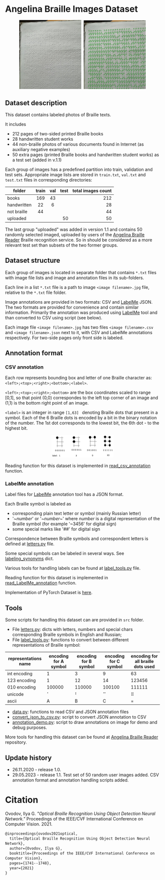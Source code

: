 # Angelina Braille Images Dataset

<div align=center><img width="40%" src="pics/raw.jpg?raw=true"/>&nbsp;&nbsp;<img width="40%" src="pics/labeled.jpg?raw=true"/></div> 

## Dataset description

This dataset contains labeled photos of Braille texts.

It includes 
- 212 pages of two-sided printed Braille books 
- 28 handwritten student works
- 44 non-braille photos of various documents found in Internet (as auxiliary negative examples)
- 50 extra pages (printed Braille books and handwritten student works) as a test set (added in v.1.1) 

Each group of images has a predefined partition into train, validation and test sets. Appropriate image lists are stored in `train.txt`, `val.txt` and `test.txt` files in corresponding directories:

| folder  | train | val | test | total images count |
| ----- | :---: | :---: | ---: | ---: |
| books | 169 | 43 | | 212 |
| handwritten | 22 | 6 | | 28 |
| not braille | 44 | | | 44 |
| uploaded |   | | 50 | 50 |

The last group "uploaded" was added in version 1.1 and contains 50 randomly selected imaged, uploaded by users of the [Angelina Braille Reader](https://angelina-reader.ru/) Braille recognition service. So in should be considered as a more relevant test set than subsets of the two former groups.

## Dataset structure

Each group of images is located in separate folder that contains  `*.txt` files with image file lists and image and annotation files in its sub-folders.

Each line in a list `*.txt` file is a path to image `<image filename>.jpg`  file, relative to the `*.txt` file folder.

Image annotations are provided in two formats: CSV and [LabelMe](https://github.com/wkentaro/labelme) JSON. The two formats are 
provided for convenience and contain similar information. Primarily the annotation was produced using [LabelMe](https://github.com/wkentaro/labelme) tool and than converted to CSV using script (see below).

Each image file `<image filename>.jpg` has two files `<image filename>.csv` and `<image filename>.json`  next to it, with CSV and LabelMe annotations respectively. For two-side pages only front side is labeled.

## Annotation format

### CSV annotation

Each row represents bounding box and letter of one Braille character as:
`<left>;<top>;<right>;<bottom>;<label>`.

`<left>;<top>;<right>;<bottom>` are the box coordinates scaled to range [0,1], so that point (0,0) correspondes to the left top corner of an image and (1,1) is the bottom right point of an image.

`<label>` is an integer in range `[1,63] ` denoting Braille dots that present in a symbol. Each of the 6 Braille dots is encoded by a bit in the binary notation of the number. The 1st dot corresponds to the lowest bit, the 6th dot - to the highest bit.

<div align=center><img width="40%" src="pics/encoding.jpg?raw=true"/></div>

Reading function for this dataset is implemented in [read_csv_annotation](https://github.com/IlyaOvodov/AngelinaDataset/blob/e5d86078982b750b7624a681ab2fed5f04b40eb8/src/data.py#LL54C8-L54C8) function.


### LabelMe annotation

Label files for [LabelMe](https://github.com/wkentaro/labelme) annotation tool has a JSON format.

Each Braille symbol is labeled as 
* corresponding plain text letter or symbol (mainly Russian letter)
* '\~_number_' or '\~_number_\~' where _number_ is a digital representation of the Braille symbol (for example '\~3456' for digital sign)
* some special marks like '##' for digital sign

Correspondence between Braille symbols and correspondent letters is defined at [letters.py](https://github.com/IlyaOvodov/AngelinaDataset/blob/master/src/letters.py) file.

Some special symbols can be labeled in several ways. See [labeling_synonyms](https://github.com/IlyaOvodov/AngelinaDataset/blob/e5d86078982b750b7624a681ab2fed5f04b40eb8/src/label_tools.py#L93) dict.

Various tools for handling labels can be found at [label_tools.py](https://github.com/IlyaOvodov/AngelinaDataset/blob/master/src/label_tools.py) file.

Reading function for this dataset is implemented in [read_LabelMe_annotation](https://github.com/IlyaOvodov/AngelinaDataset/blob/e5d86078982b750b7624a681ab2fed5f04b40eb8/src/data.py#L25) function.

Implementation of PyTorch Dataset is [here](https://github.com/IlyaOvodov/AngelinaReader/blob/328b0e0d30353d76ec06cde8560a876da5c46ab7/data_utils/data.py#L171).         

## Tools

Some scripts for handling this dataset can are provided in `src` folder.
- File [letters.py](https://github.com/IlyaOvodov/AngelinaDataset/blob/master/src/letters.py): dicts with letters, numbers and special chars corresponding Braille symbols in English and Russian;
- File [label_tools.py](https://github.com/IlyaOvodov/AngelinaDataset/blob/master/src/label_tools.py): functions to convert between different representations of Braille symbol:

| representations name | encoding for A symbol | encoding for B symbol | encoding for C symbol | encoding for all braille dots used |
| --- | --- | --- | --- | ---- |
| int encoding | 1 | 3| 9 | 63 |
| 123 encoding | 1 | 12 | 14 | 123456 |
| 010 encoding | 100000 | 110000 | 100100 | 111111 |
| unicode | ⠁| ⠃ | ⠉ | ⠿ |
| ascii | A | B | C | = |

- [data.py](https://github.com/IlyaOvodov/AngelinaDataset/blob/master/src/data.py): functions to read CSV and JSON annotation files
- [convert_json_to_csv.py](https://github.com/IlyaOvodov/AngelinaDataset/blob/master/src/convert_json_to_csv.py): script to convert JSON annotation to CSV
- [annotation_demo.py](https://github.com/IlyaOvodov/AngelinaDataset/blob/master/src/annotation_demo.py): script to draw annotations on image for demo and debug purposes.

More tools for handling this dataset can be found at [Angelina Braille Reader](https://github.com/IlyaOvodov/AngelinaReader) repository.

## Update history
- 26.11.2020 - release 1.0.
- 29.05.2023 - release 1.1. Test set of 50 random user images added.  CSV annotation format and annotation handling scripts added.


# Citation

Ovodov, Ilya G. _"Optical Braille Recognition Using Object Detection Neural Network."_ Proceedings of the IEEE/CVF International Conference on Computer Vision. 2021.

```
@inproceedings{ovodov2021optical,
  title={Optical Braille Recognition Using Object Detection Neural Network},
  author={Ovodov, Ilya G},
  booktitle={Proceedings of the IEEE/CVF International Conference on Computer Vision},
  pages={1741--1748},
  year={2021}
}
```
